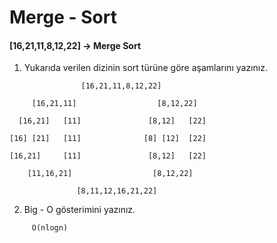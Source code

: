 # Merge - Sort 

#### [16,21,11,8,12,22] -> Merge Sort

1. Yukarıda verilen dizinin sort türüne göre aşamlarını yazınız.
```
                [16,21,11,8,12,22]
                                
     [16,21,11]                  [8,12,22]
                                      
  [16,21]   [11]               [8,12]   [22]
                               
[16] [21]   [11]              [8] [12]  [22]
    
[16,21]     [11]               [8,12]   [22]
    
    [11,16,21]                  [8,12,22]
    
               [8,11,12,16,21,22]
```

2. Big - O gösterimini yazınız.
```
     O(nlogn)
```